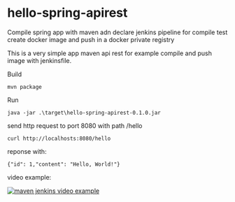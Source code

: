 # hello-spring-apirest
Compile spring app with maven adn declare jenkins pipeline for compile test create docker image and push in a docker private registry


This is a very simple app maven api rest for example compile and push image with jenkinsfile.

Build

```
mvn package
```

Run

```
java -jar .\target\hello-spring-apirest-0.1.0.jar
```

send http request to port 8080 with path /hello

```
curl http://localhosts:8080/hello
```

reponse with:

```
{"id": 1,"content": "Hello, World!"}
```

video example:

[![maven jenkins video example](https://piensoluegoinstalo.com/wp-content/uploads/2019/10/jenkinsx.png)](https://youtu.be/OJTLXDVGVVU)
